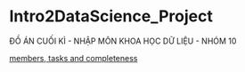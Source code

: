 # Intro2DataScience_Project
ĐỒ ÁN CUỐI KÌ - NHẬP MÔN KHOA HỌC DỮ LIỆU - NHÓM 10

[members, tasks and completeness](https://docs.google.com/spreadsheets/d/1o24XX7BsF2ycCQmSwk5KANs6ON31E81_-SoW30axZ2w/edit?usp=sharing)
